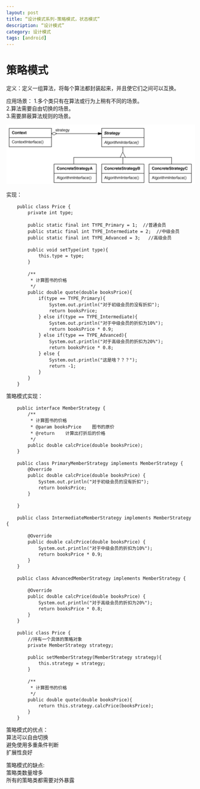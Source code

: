 ```yaml
---
layout: post
title: “设计模式系列-策略模式，状态模式”
description: “设计模式”
category: 设计模式
tags: [android]
---
```

# 策略模式

定义：定义一组算法，将每个算法都封装起来，并且使它们之间可以互换。

应用场景：
1.多个类只有在算法或行为上稍有不同的场景。<br/>
2.算法需要自由切换的场景。<br/>
3.需要屏蔽算法规则的场景。<br/>

![s](/img/design/strategy.png)

实现：

        public class Price {
            private int type;

            public static final int TYPE_Primary = 1;  //普通会员
            public static final int TYPE_Intermediate = 2;  //中级会员
            public static final int TYPE_Advanced = 3;   //高级会员

            public void setType(int type){
                this.type = type;
            }

            /**
             * 计算图书的价格
             */
            public double quote(double booksPrice){
                if(type == TYPE_Primary){
                    System.out.println("对于初级会员的没有折扣");
                    return booksPrice;
                } else if(type == TYPE_Intermediate){
                    System.out.println("对于中级会员的折扣为10%");
                    return booksPrice * 0.9;
                } else if(type == TYPE_Advanced){
                    System.out.println("对于高级会员的折扣为20%");
                    return booksPrice * 0.8;
                } else {
                    System.out.println("这是啥？？？");
                    return -1;
                }
            }
        }

策略模式实现：

        public interface MemberStrategy {
            /**
             * 计算图书的价格
             * @param booksPrice    图书的原价
             * @return    计算出打折后的价格
             */
            public double calcPrice(double booksPrice);
        }

        public class PrimaryMemberStrategy implements MemberStrategy {
            @Override
            public double calcPrice(double booksPrice) {
                System.out.println("对于初级会员的没有折扣");
                return booksPrice;
            }

        }

        public class IntermediateMemberStrategy implements MemberStrategy {

            @Override
            public double calcPrice(double booksPrice) {
                System.out.println("对于中级会员的折扣为10%");
                return booksPrice * 0.9;
            }
        }

        public class AdvancedMemberStrategy implements MemberStrategy {

            @Override
            public double calcPrice(double booksPrice) {
                System.out.println("对于高级会员的折扣为20%");
                return booksPrice * 0.8;
            }
        }

        public class Price {
            //持有一个具体的策略对象
            private MemberStrategy strategy;

            public setMemberStrategy(MemberStrategy strategy){
                this.strategy = strategy;
            }

            /**
             * 计算图书的价格
             */
            public double quote(double booksPrice){
                return this.strategy.calcPrice(booksPrice);
            }
        }

策略模式的优点： <br/>
算法可以自由切换 <br/>
避免使用多重条件判断 <br/>
扩展性良好 <br/>

策略模式的缺点: <br/>
策略类数量增多 <br/>
所有的策略类都需要对外暴露 <br/>




